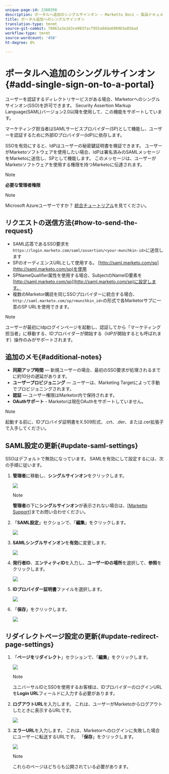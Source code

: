 ```yaml
---
unique-page-id: 2360356
description: ポータルへ追加のシングルサインオン — Marketto Docs — 製品ドキュメント
title: ポータル追加へのシングルサインオン
translation-type: tm+mt
source-git-commit: 78961a3e163ce903facf955a9dda6909b5e85bad
workflow-type: tm+mt
source-wordcount: '458'
ht-degree: 0%

---
```



# ポータルへ追加のシングルサインオン{#add-single-sign-on-to-a-portal}

ユーザーを認証するディレクトリサービスがある場合、Marketorへのシングルサインオン(SSO)を許可できます。 Security Assertion Markup Language(SAML)バージョン2.0以降を使用して、この機能をサポートしています。

マーケティング担当者はSAMLサービスプロバイダー(SP)として機能し、ユーザーを認証するために外部IDプロバイダー(IdP)に依存します。

SSOを有効にすると、IdPはユーザーの秘密鍵証明書を検証できます。 ユーザーがMarketoソフトウェアを使用したい場合、IdPは署名済みのSAMLメッセージをMarketoに送信し、SPとして機能します。 このメッセージは、ユーザーがMarketoソフトウェアを使用する権限を持つMarketoに伝達されます。

>[!NOTE]
>
>**必要な管理者権限**

>[!NOTE]
>
>Microsoft Azureユーザーですか？ [統合チュートリアル](https://azure.microsoft.com/en-us/documentation/articles/active-directory-saas-marketo-tutorial/)を見てください。

## リクエストの送信方法{#how-to-send-the-request}

* SAML応答であるSSO要求を`https://login.marketo.com/saml/assertion/<your-munchkin-id>`に送信します
* SPのオーディエンスURLとして使用する。 [http://saml.marketo.com/sp](http://saml.marketo.com/sp)を使用
* SPNameQualifier属性を使用する場合、SubjectのNameID要素を[http://saml.marketo.com/sp](http://saml.marketo.com/sp)に設定します。
* 複数のMarketor購読を同じSSOプロバイダーに統合する場合、`http://saml.marketo.com/sp/<munchkin_id>`の形式で各Marketorサブに一意のSP URLを使用できます。

>[!NOTE]
>
>ユーザーが最初にIdpログインページを起動し、認証してから「マーケティング担当者」に移動する、IDプロバイダーが開始する（IdPが開始するとも呼ばれます）操作のみがサポートされます。

## 追加のメモ{#additional-notes}

* **同期アップ時間**  — 新規ユーザーの場合、最初のSSO要求が処理されるまでに約10分の遅延があります。
* **ユーザープロビジョニング**  — ユーザーは、Marketing Targetによって手動でプロビジョニングされます。
* **認証**  — ユーザー権限はMarketor内で保持されます。
* **OAuthサポート** - Marketorは現在OAuthをサポートしていません。

>[!NOTE]
>
>起動する前に、IDプロバイダ証明書をX.509形式、.crt、.der、または.cer拡張子で入手してください。

## SAML設定の更新{#update-saml-settings}

SSOはデフォルトで無効になっています。 SAMLを有効にして設定するには、次の手順に従います。

1. **管理者**&#x200B;に移動し、**シングルサインオン**&#x200B;をクリックします。

   ![](assets/image2014-9-24-14-3a36-3a50.png)

   >[!NOTE]
   >
   >**管理者**&#x200B;の下に&#x200B;**シングルサインオン**&#x200B;が表示されない場合は、[[Marketto Support]](https://nation.marketo.com/t5/Support/ct-p/Support)までお問い合わせください。

1. 「**SAML設定**」セクションで、「**編集**」をクリックします。

   ![](assets/image2014-9-24-14-3a37-3a3.png)

1. **SAMLシングルサインオン**&#x200B;を&#x200B;**有効**&#x200B;に変更します。

   ![](assets/image2014-9-24-14-3a37-3a17.png)

1. **発行者ID**、**エンティティID**&#x200B;を入力し、**ユーザーIDの場所**&#x200B;を選択して、**参照**&#x200B;をクリックします。

   ![](assets/image2014-9-24-14-3a37-3a32.png)

1. **IDプロバイダー証明書**&#x200B;ファイルを選択します。

   ![](assets/image2014-9-24-14-3a38-3a8.png)

1. 「**保存**」をクリックします。

   ![](assets/image2014-9-24-14-3a38-3a22.png)

## リダイレクトページ設定の更新{#update-redirect-page-settings}

1. 「**ページをリダイレクト**」セクションで、「**編集**」をクリックします。

   ![](assets/seven.png)

   >[!NOTE]
   >
   >ユニバーサルIDとSSOを使用するお客様は、IDプロバイダーのログインURLを&#x200B;**Login URL**&#x200B;フィールドに入力する必要があります。

1. **ログアウトURL**&#x200B;を入力します。 これは、ユーザーがMarketoからログアウトしたときに表示するURLです。

   ![](assets/eight.png)

1. **エラーURL**&#x200B;を入力します。 これは、Marketorへのログインに失敗した場合にユーザーに転送するURLです。 「**保存**」をクリックします。

   ![](assets/nine.png)

   >[!NOTE]
   >
   >これらのページはどちらも公開されている必要があります。
